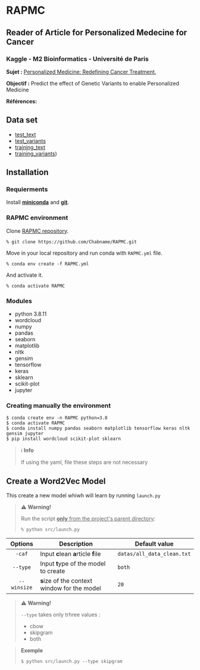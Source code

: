 # RAPMC

## Reader of Article for Personalized Medecine for Cancer 

### Kaggle - M2 Bioinformatics - Université de Paris

**Sujet :** [Personalized Medicine: Redefining Cancer Treatment.](https://www.kaggle.com/c/msk-redefining-cancer-treatment)

**Objectif :** Predict the effect of Genetic Variants to enable Personalized Medicine

**Références:**



## Data set

- [test_text](https://www.kaggle.com/c/msk-redefining-cancer-treatment/data?select=test_text.zip)
- [test_variants](https://www.kaggle.com/c/msk-redefining-cancer-treatment/data?select=test_variants.zip)
- [training_text](https://www.kaggle.com/c/msk-redefining-cancer-treatment/data?select=training_text.zipar)
- [training_variants](https://www.kaggle.com/c/msk-redefining-cancer-treatment/data?select=training_variants.zip))

## Installation

### Requierments

Install [**miniconda**](https://docs.conda.io/projects/conda/en/latest/user-guide/install/index.html) and [**git**](https://git-scm.com/).

### RAPMC environment

Clone [RAPMC repository](https://github.com/Chabname/RAPMC).

```
% git clone https://github.com/Chabname/RAPMC.git
```

Move in your local repository and run conda with `RAPMC.yml` file.

```
% conda env create -f RAPMC.yml
```

And activate it.

```
% conda activate RAPMC
```

### Modules

- python 3.8.11
- wordcloud
- numpy
- pandas
- seaborn
- matplotlib
- nltk
- gensim
- tensorflow
- keras
- sklearn
- scikit-plot
- jupyter

### Creating manually the environment

```
$ conda create env -n RAPMC python=3.8
$ conda activate RAPMC
$ conda install numpy pandas seaborn matplotlib tensorflow keras nltk gensim jupyter
$ pip install wordcloud scikit-plot sklearn

```
> ℹ️ **Info**
>
> If using the yaml, file these steps are not necessary



## Create a Word2Vec Model

This create a new model whiwh will learn  by running `launch.py`

> ⚠️ **Warning!**
>
> Run the script <u>**only** from the project's parent directory</u>:
> 
> `% python src/launch.py`

 Options | Description | Default value |
|:-------:|-------------|---------------|
| `-caf` | Input **c**lean **a**rticle **f**ile | `datas/all_data_clean.txt` |
| `--type` | Input **t**ype of the model to create | `both` |
| `--winsize` | **s**ize of the context window for the model | `20` |

> ⚠️ **Warning!**
>
> `--type` takes only trhree values :
> - cbow
> - skipgram
> - both

> **Exemple**
>
> ```
> $ python src/launch.py --type skipgram 
> ```


